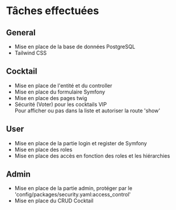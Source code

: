 # Tâches effectuées

## General

- Mise en place de la base de données PostgreSQL
- Tailwind CSS

## Cocktail

- Mise en place de l'entité et du controller
- Mise en place du formulaire Symfony
- Mise en place des pages twig
- Sécurité (Voter) pour les cocktails VIP  
Pour afficher ou pas dans la liste et autoriser la route 'show'

## User

- Mise en place de la partie login et register de Symfony
- Mise en place des roles
- Mise en place des accès en fonction des roles et les hiérarchies

## Admin

- Mise en place de la partie admin, protéger par le 'config/packages/security.yaml:access_control'
- Mise en place du CRUD Cocktail